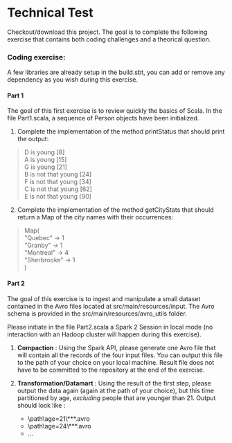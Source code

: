 # Technical Test

Checkout/download this project. The goal is to complete the following exercise that contains both coding challenges and
a theorical question.

### Coding exercise:

A few libraries are already setup in the build.sbt, you can add or remove any dependency as you wish during this
exercise.

#### Part 1

The goal of this first exercise is to review quickly the basics of Scala. In the file Part1.scala, a sequence of Person objects
have been initialized.

1. Complete the implementation of the method printStatus that should print the output:

> D is young [8]<br>
> A is young [15]<br>
> G is young [21]<br>
> B is not that young [24]<br>
> F is not that young [34]<br>
> C is not that young [62]<br>
> E is not that young [90]

2. Complete the implementation of the method getCityStats that should return a Map of the city names with their occurrences:

> Map(<br>
>    "Quebec" -> 1<br>
>    "Granby" -> 1<br>
>    "Montreal" -> 4<br>
>    "Sherbrooke" -> 1<br>
> )


#### Part 2

The goal of this exercise is to ingest and manipulate a small dataset contained in the Avro files located at
src/main/resources/input. The Avro schema is provided in the src/main/resources/avro_utils folder.

Please initiate in the file Part2.scala a Spark 2 Session in local mode (no interaction with an Hadoop cluster will happen during this
exercise).

1. **Compaction** : Using the Spark API, please generate one Avro file that will contain all the records of the four
 input files. You can output this file to the path of your choice on your local machine. Result file does not have to be committed to the
 repository at the end of the exercise.

2. **Transformation/Datamart** : Using the result of the first step, please output the data again (again at the path
 of your choice), but this time partitioned by age, *excluding* people that are younger than 21. Output should look
 like :

    - \path\age=21\\***.avro
    - \path\age=24\\***.avro
    - ...
